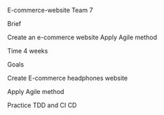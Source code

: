  E-commerce-website Team 7
	
	
Brief 

Create an e-commerce website 
Apply Agile method

Time
4 weeks

Goals

Create E-commerce headphones website 

Apply Agile method

Practice TDD and CI CD


